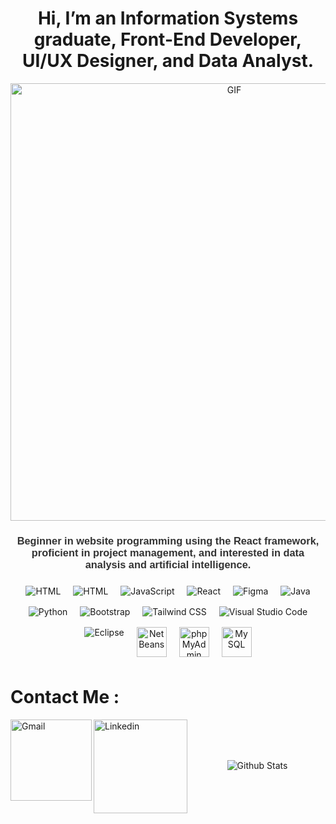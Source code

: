 <h1 align="center">Hi, I’m an Information Systems graduate, Front-End Developer, UI/UX Designer, and Data Analyst.</h1>
<div align="center">
<img hight="300" width="700" alt="GIF" align="center" src="https://media4.giphy.com/media/v1.Y2lkPTc5MGI3NjExd3c2N2M4Z3p6bWo3YWJ3M3VqNjRsMWk3anhxNjk2NXBsMWowY2NjbCZlcD12MV9pbnRlcm5hbF9naWZfYnlfaWQmY3Q9Zw/2IudUHdI075HL02Pkk/giphy.gif">
</div
<div style="max-width: 800px; margin: auto; padding: 20px; border: 2px solid black; border-radius: 10px; background-color: #f9f9f9; box-shadow: 0 4px 10px rgba(0, 0, 0, 0.1);">
    <h3 align="center" style="color: #333; font-family: Arial, sans-serif;">
        Beginner in website programming using the React framework, proficient in project management, and interested in data analysis and artificial intelligence.
    </h3>
</div>

<p align="left">
<p align="center">
  <img src="https://img.icons8.com/color/48/000000/html-5.png" alt="HTML" style="vertical-align:top; margin:8px;">
      <img src="https://icons8.com/icon/21278/css3.png" alt="HTML" style="vertical-align:top; margin:8px;">

  <img src="https://img.icons8.com/color/48/000000/javascript.png" alt="JavaScript" style="vertical-align:top; margin:8px;">
  <img src="https://img.icons8.com/color/48/000000/react-native.png" alt="React" style="vertical-align:top; margin:8px;">
  <img src="https://img.icons8.com/color/48/000000/figma.png" alt="Figma" style="vertical-align:top; margin:8px;">
  <img src="https://img.icons8.com/color/48/000000/java-coffee-cup-logo.png" alt="Java" style="vertical-align:top; margin:8px;">
  <img src="https://img.icons8.com/color/48/000000/python.png" alt="Python" style="vertical-align:top; margin:8px;">
  <img src="https://img.icons8.com/color/48/000000/bootstrap.png" alt="Bootstrap" style="vertical-align:top; margin:8px;">
  <img src="https://img.icons8.com/color/48/000000/tailwindcss.png" alt="Tailwind CSS" style="vertical-align:top; margin:8px;">
  <img src="https://img.icons8.com/color/48/000000/visual-studio-code-2019.png" alt="Visual Studio Code" style="vertical-align:top; margin:8px;">
  <img src="https://img.icons8.com/color/48/000000/eclipse.png" alt="Eclipse" style="vertical-align:top; margin:8px;">
  <img src="https://upload.wikimedia.org/wikipedia/commons/9/98/Apache_NetBeans_Logo.svg" alt="NetBeans" style="vertical-align:top; margin:8px; width:48px; height:48px;">
  <img src="https://www.phpmyadmin.net/static/images/logo-og.png" alt="phpMyAdmin" style="vertical-align:top; margin:8px; width:48px; height:48px;">
  <img src="https://img.icons8.com/ios-filled/50/000000/mysql-logo.png" alt="MySQL" style="vertical-align:top; margin:8px; width:48px; height:48px;">

</p>
<p align="center">


</p>

</p>

# Contact Me :

<p>
<a href="mailto:ashutosh.saxena.2001@gmail.com">
 <img align="left" alt="Gmail" width="130" hight="100" src="https://github.com/Xx-Ashutosh-xX/Xx-Ashutosh-xX/blob/master/assets/icons/gmail.png" />
</a>
<a href="https://www.linkedin.com/in/ashutosh-saxena-7b326817b/">
  <img align="left" alt="Linkedin" width="150" hight="100" src="https://github.com/Xx-Ashutosh-xX/Xx-Ashutosh-xX/blob/master/assets/icons/linkedin.png" />
</br>
</br>
</br>
</a>
<p align="center">
        <img src="https://raw.githubusercontent.com/mayhemantt/mayhemantt/Update/svg/Bottom.svg" alt="Github Stats" />
</p>

